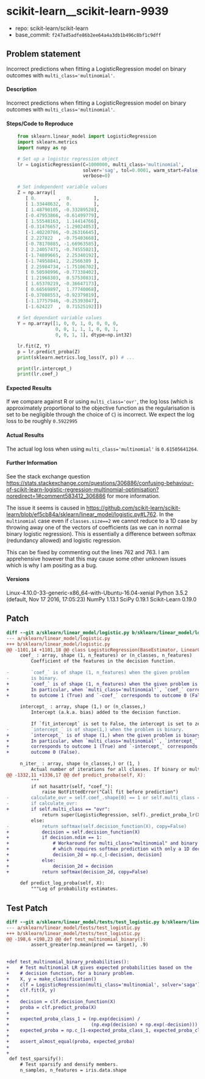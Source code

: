 # scikit-learn__scikit-learn-9939

* repo: scikit-learn/scikit-learn
* base_commit: `f247ad5adfe86b2ee64a4a3db1b496c8bf1c9dff`

## Problem statement

Incorrect predictions when fitting a LogisticRegression model on binary outcomes with `multi_class='multinomial'`.
#### Description
Incorrect predictions when fitting a LogisticRegression model on binary outcomes with `multi_class='multinomial'`.
<!-- Example: Joblib Error thrown when calling fit on LatentDirichletAllocation with evaluate_every > 0-->

#### Steps/Code to Reproduce
```python
    from sklearn.linear_model import LogisticRegression
    import sklearn.metrics
    import numpy as np

    # Set up a logistic regression object
    lr = LogisticRegression(C=1000000, multi_class='multinomial',
                            solver='sag', tol=0.0001, warm_start=False,
                            verbose=0)

    # Set independent variable values
    Z = np.array([
       [ 0.        ,  0.        ],
       [ 1.33448632,  0.        ],
       [ 1.48790105, -0.33289528],
       [-0.47953866, -0.61499779],
       [ 1.55548163,  1.14414766],
       [-0.31476657, -1.29024053],
       [-1.40220786, -0.26316645],
       [ 2.227822  , -0.75403668],
       [-0.78170885, -1.66963585],
       [ 2.24057471, -0.74555021],
       [-1.74809665,  2.25340192],
       [-1.74958841,  2.2566389 ],
       [ 2.25984734, -1.75106702],
       [ 0.50598996, -0.77338402],
       [ 1.21968303,  0.57530831],
       [ 1.65370219, -0.36647173],
       [ 0.66569897,  1.77740068],
       [-0.37088553, -0.92379819],
       [-1.17757946, -0.25393047],
       [-1.624227  ,  0.71525192]])
    
    # Set dependant variable values
    Y = np.array([1, 0, 0, 1, 0, 0, 0, 0, 
                  0, 0, 1, 1, 1, 0, 0, 1, 
                  0, 0, 1, 1], dtype=np.int32)

    lr.fit(Z, Y)
    p = lr.predict_proba(Z)
    print(sklearn.metrics.log_loss(Y, p)) # ...

    print(lr.intercept_)
    print(lr.coef_)
```
<!--
Example:
```python
from sklearn.feature_extraction.text import CountVectorizer
from sklearn.decomposition import LatentDirichletAllocation

docs = ["Help I have a bug" for i in range(1000)]

vectorizer = CountVectorizer(input=docs, analyzer='word')
lda_features = vectorizer.fit_transform(docs)

lda_model = LatentDirichletAllocation(
    n_topics=10,
    learning_method='online',
    evaluate_every=10,
    n_jobs=4,
)
model = lda_model.fit(lda_features)
```
If the code is too long, feel free to put it in a public gist and link
it in the issue: https://gist.github.com
-->

#### Expected Results
If we compare against R or using `multi_class='ovr'`, the log loss (which is approximately proportional to the objective function as the regularisation is set to be negligible through the choice of `C`) is incorrect. We expect the log loss to be roughly `0.5922995`

#### Actual Results
The actual log loss when using `multi_class='multinomial'` is `0.61505641264`.

#### Further Information
See the stack exchange question https://stats.stackexchange.com/questions/306886/confusing-behaviour-of-scikit-learn-logistic-regression-multinomial-optimisation?noredirect=1#comment583412_306886 for more information.

The issue it seems is caused in https://github.com/scikit-learn/scikit-learn/blob/ef5cb84a/sklearn/linear_model/logistic.py#L762. In the `multinomial` case even if `classes.size==2` we cannot reduce to a 1D case by throwing away one of the vectors of coefficients (as we can in normal binary logistic regression). This is essentially a difference between softmax (redundancy allowed) and logistic regression.

This can be fixed by commenting out the lines 762 and 763. I am apprehensive however that this may cause some other unknown issues which is why I am positing as a bug.

#### Versions
<!--
Please run the following snippet and paste the output below.
import platform; print(platform.platform())
import sys; print("Python", sys.version)
import numpy; print("NumPy", numpy.__version__)
import scipy; print("SciPy", scipy.__version__)
import sklearn; print("Scikit-Learn", sklearn.__version__)
-->
Linux-4.10.0-33-generic-x86_64-with-Ubuntu-16.04-xenial
Python 3.5.2 (default, Nov 17 2016, 17:05:23) 
NumPy 1.13.1
SciPy 0.19.1
Scikit-Learn 0.19.0
<!-- Thanks for contributing! -->



## Patch

```diff
diff --git a/sklearn/linear_model/logistic.py b/sklearn/linear_model/logistic.py
--- a/sklearn/linear_model/logistic.py
+++ b/sklearn/linear_model/logistic.py
@@ -1101,14 +1101,18 @@ class LogisticRegression(BaseEstimator, LinearClassifierMixin,
     coef_ : array, shape (1, n_features) or (n_classes, n_features)
         Coefficient of the features in the decision function.
 
-        `coef_` is of shape (1, n_features) when the given problem
-        is binary.
+        `coef_` is of shape (1, n_features) when the given problem is binary.
+        In particular, when `multi_class='multinomial'`, `coef_` corresponds
+        to outcome 1 (True) and `-coef_` corresponds to outcome 0 (False).
 
     intercept_ : array, shape (1,) or (n_classes,)
         Intercept (a.k.a. bias) added to the decision function.
 
         If `fit_intercept` is set to False, the intercept is set to zero.
-        `intercept_` is of shape(1,) when the problem is binary.
+        `intercept_` is of shape (1,) when the given problem is binary.
+        In particular, when `multi_class='multinomial'`, `intercept_`
+        corresponds to outcome 1 (True) and `-intercept_` corresponds to
+        outcome 0 (False).
 
     n_iter_ : array, shape (n_classes,) or (1, )
         Actual number of iterations for all classes. If binary or multinomial,
@@ -1332,11 +1336,17 @@ def predict_proba(self, X):
         """
         if not hasattr(self, "coef_"):
             raise NotFittedError("Call fit before prediction")
-        calculate_ovr = self.coef_.shape[0] == 1 or self.multi_class == "ovr"
-        if calculate_ovr:
+        if self.multi_class == "ovr":
             return super(LogisticRegression, self)._predict_proba_lr(X)
         else:
-            return softmax(self.decision_function(X), copy=False)
+            decision = self.decision_function(X)
+            if decision.ndim == 1:
+                # Workaround for multi_class="multinomial" and binary outcomes
+                # which requires softmax prediction with only a 1D decision.
+                decision_2d = np.c_[-decision, decision]
+            else:
+                decision_2d = decision
+            return softmax(decision_2d, copy=False)
 
     def predict_log_proba(self, X):
         """Log of probability estimates.

```

## Test Patch

```diff
diff --git a/sklearn/linear_model/tests/test_logistic.py b/sklearn/linear_model/tests/test_logistic.py
--- a/sklearn/linear_model/tests/test_logistic.py
+++ b/sklearn/linear_model/tests/test_logistic.py
@@ -198,6 +198,23 @@ def test_multinomial_binary():
         assert_greater(np.mean(pred == target), .9)
 
 
+def test_multinomial_binary_probabilities():
+    # Test multinomial LR gives expected probabilities based on the
+    # decision function, for a binary problem.
+    X, y = make_classification()
+    clf = LogisticRegression(multi_class='multinomial', solver='saga')
+    clf.fit(X, y)
+
+    decision = clf.decision_function(X)
+    proba = clf.predict_proba(X)
+
+    expected_proba_class_1 = (np.exp(decision) /
+                              (np.exp(decision) + np.exp(-decision)))
+    expected_proba = np.c_[1-expected_proba_class_1, expected_proba_class_1]
+
+    assert_almost_equal(proba, expected_proba)
+
+
 def test_sparsify():
     # Test sparsify and densify members.
     n_samples, n_features = iris.data.shape

```

